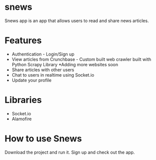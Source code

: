 # snews

Snews app is an app that allows users to read and share news articles.

# Features
* Authentication - Login/Sign up
* View articles from Crunchbase - Custom built web crawler built with Python Scrapy Library \*Adding more websites soon
* Share articles with other users
* Chat to users in realtime using Socket.io
* Update your profile

# Libraries
* Socket.io
* Alamofire

# How to use Snews

Download the project and run it. Sign up and check out the app.
